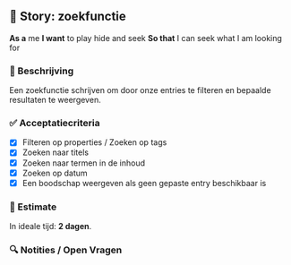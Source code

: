 ## 🧩 Story: zoekfunctie

**As a** me
**I want** to play hide and seek
**So that** I can seek what I am looking for

### 📝 Beschrijving

Een zoekfunctie schrijven om door onze entries te filteren en bepaalde resultaten te weergeven.

### ✅ Acceptatiecriteria

* [X] Filteren op properties / Zoeken op tags
* [X] Zoeken naar titels
* [X] Zoeken naar termen in de inhoud
* [X] Zoeken op datum
* [X] Een boodschap weergeven als geen gepaste entry beschikbaar is

### 🧮 Estimate
In ideale tijd: **2 dagen**.

### 🔍 Notities / Open Vragen
